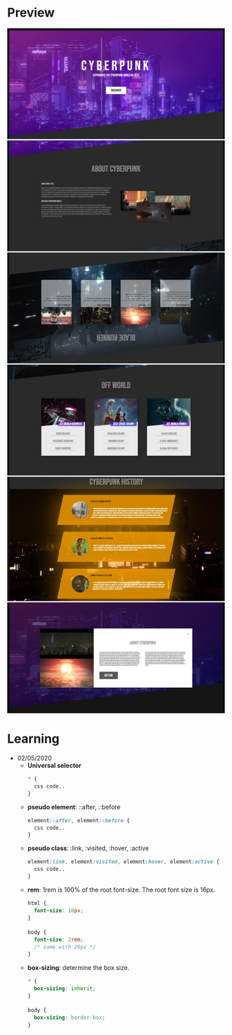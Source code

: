 # Preview
![Image](https://github.com/ionianthales/web-portfolio/blob/master/cyberpunk/images/screenshot_01.JPG?raw=true)
![Image](https://github.com/ionianthales/web-portfolio/blob/master/cyberpunk/images/screenshot_02.JPG?raw=true)
![Image](https://github.com/ionianthales/web-portfolio/blob/master/cyberpunk/images/screenshot_03.JPG?raw=true)
![Image](https://github.com/ionianthales/web-portfolio/blob/master/cyberpunk/images/screenshot_04.JPG?raw=true)
![Image](https://github.com/ionianthales/web-portfolio/blob/master/cyberpunk/images/screenshot_05.jpg?raw=true)
![Image](https://github.com/ionianthales/web-portfolio/blob/master/cyberpunk/images/screenshot_06.JPG?raw=true)

# Learning
* 02/05/2020
  * **Universal selector**
    ```css
    * {
      css code..
    }
    ```
  * **pseudo element**: ::after, ::before
    ```css
    element::after, element::before {
      css code..
    }
    ```
  * **pseudo class**: :link, :visited, :hover, :active
    ```css
    element:link, element:visited, element:hover, element:active {
      css code..
    }
    ```
  * **rem**: 1rem is 100% of the root font-size.
  The root font size is 16px.
    ```css
    html {
      font-size: 10px;
    }
    
    body {
      font-size: 2rem;
      /* same with 20px */
    }
    ```
  * **box-sizing**: determine the box size.
    ```css
    * {
      box-sizing: inherit;
    }
    
    body {
      box-sizing: border-box;
    }
    ```
    
